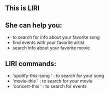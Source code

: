 ## This is **LIRI**
## She can help you: 
* to search for info about your favorite song
* find events with your favorite artist
* search info about your favorite movie
## **LIRI** commands: 
* 'spotify-this-song <your song name>' : to search for your song
* 'movie-this <your movie>' : to search for your movie
* 'concert-this <name of your favorite band>' : to search for events  
